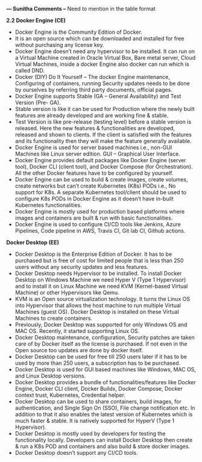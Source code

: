 
**— Sunitha Comments –**
Need to mention in the table format


**2.2 Docker Engine (CE)**
- Docker Engine is the Community Edition of Docker.
- It is an open source which can be downloaded and installed for free without purchasing any license key. 
- Docker Engine doesn’t need any hypervisor to be installed. It can run on a Virtual Machine created in Oracle Virtual Box, Bare metal server, Cloud Virtual Machines, inside a docker Engine also docker can run which is called DND.
- Docker (DIY) Do It Yourself – The docker Engine maintenance, Configuring of containers, running Security updates needs to be done by ourselves by referring third party documents, official pages. 
- Docker Engine supports Stable (GA – General Availability) and Test Version (Pre- GA). 
- Stable version is like it can be used for Production where the newly built features are already developed and are working fine & stable. 
- Test Version is like pre-release (testing level) before a stable version is released. Here the new features & functionalities are developed, released and shown to clients. If the client is satisfied with the features and its functionality then they will make the feature generally available.
- Docker Engine is used for server based machines i.e., non-GUI Machines like Linux server edition. GUI – Graphical User Interface.
- Docker Engine provides default packages like Docker Engine (server tool), Docker CLI (client tool), and Docker Compose (for Orchestration).  All the other Docker features have to be configured by yourself. 
- Docker Engine can be used to build & create images, create volumes, create networks but can’t create Kubernetes (K8s) PODs i.e., No support for K8s. A separate Kubernetes tool/client should be used to configure K8s PODs in Docker Engine as it doesn’t have in-built Kubernetes functionalities.
- Docker Engine is mostly used for production based platforms where images and containers are built & run with basic functionalities.
- Docker Engine is used to configure CI/CD tools like Jenkins, Azure Pipelines, Code pipeline in AWS, Travis CI, Git lab CI, Github actions.

**Docker Desktop (EE)**
- Docker Desktop is the Enterprise Edition of Docker. 
It has to be purchased but is free of cost for limited people that is less than 250 users without any security updates and less features. 
- Docker Desktop needs Hypervisor to be installed. To install Docker Desktop on Windows Machine we need Hyper V (Type 1 Hypervisor) and to install it on Linux Machine we need KVM (Kernel-based Virtual Machine) or other Hypervisors like Qemu.
- KVM is an Open source virtualization technology. It turns the Linux OS into Hypervisor that allows the host machine to run multiple Virtual Machines (guest OS). Docker Desktop is installed on these Virtual Machines to create containers.
- Previously, Docker Desktop was supported for only Windows OS and MAC OS. Recently, it started supporting Linux OS.   
- Docker Desktop maintenance, configuration, Security patches are taken care of by Docker itself as the license is purchased. If not even in the Open source too updates are done by docker itself. 
- Docker Desktop can be used for free till 250 users later if it has to be used by more than 250 users, a subscription has to be purchased.
- Docker Desktop is used for GUI based machines like Windows, MAC OS, and Linux Desktop versions. 
- Docker Desktop provides a bundle of functionalities/features like Docker Engine, Docker CLI client, Docker Buildx, Docker Compose, Docker context trust, Kubernetes, Credential helper.  
- Docker Desktop can be used to share containers, build images, for authentication, and Single Sign On (SSO), File change notification etc. In addition to that it also enables the latest version of Kubernetes which is much faster & stable. It is natively supported for HyperV (Type 1 Hypervisor).
- Docker Desktop is mostly used by developers for testing the functionality locally. Developers can install Docker Desktop then create & run a K8s POD and containers and also build & store docker images.
- Docker Desktop doesn’t support any CI/CD tools. 


